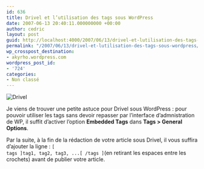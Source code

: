 ```yaml
---
id: 636
title: Drivel et l’utilisation des tags sous WordPress
date: 2007-06-13 20:40:11.000000000 +00:00
author: cedric
layout: post
guid: http://localhost:4000/2007/06/13/drivel-et-lutilisation-des-tags-sous-wordpress.html
permalink: "/2007/06/13/drivel-et-lutilisation-des-tags-sous-wordpress/"
wp_crosspost_destination:
- akyrho.wordpress.com
wordpress_post_id:
- '724'
categories:
- Non classé
---
```

![Drivel](/images/2007/06/drivel-reflexion.jpg)

Je viens de trouver une petite astuce pour Drivel sous WordPress : pour pouvoir utiliser les tags sans devoir repasser par l’interface d’admnistration de WP, il suffit d’activer l’option **Embedded Tags** dans **Tags > General Options**.

Par la suite, à la fin de la rédaction de votre article sous Drivel, il vous suffira d’ajouter la ligne : <code class="highlighter-rouge">[ tags ]tag1, tag2, tag3, ...[ /tags ]</code>(en retirant les espaces entre les crochets) avant de publier votre article.